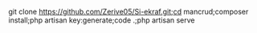 git clone https://github.com/Zerive05/Si-ekraf.git;cd mancrud;composer install;php artisan key:generate;code .;php artisan serve
